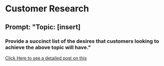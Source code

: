 # Customer Research  
## Prompt: "Topic: [insert]  
### Provide a succinct list of the desires that customers looking to achieve the above topic will have."

[Click Here to see a detailed post on this](https://www.neatprompts.com/p/using-ai-for-customer-research)
